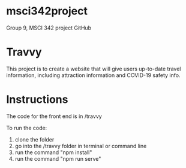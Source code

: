 # msci342project
Group 9, MSCI 342 project GitHub

# Travvy
This project is to create a website that will give users up-to-date travel information, including attraction information and COVID-19 safety info.

# Instructions
The code for the front end is in /travvy

To run the code:
1. clone the folder
2. go into the /travvy folder in terminal or command line
3. run the command "npm install"
4. run the command "npm run serve"
